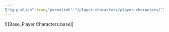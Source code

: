 ```yaml
---
{"dg-publish":true,"permalink":"/player-characters/player-characters/"}
---
```


![[Base_Player Characters.base]]
